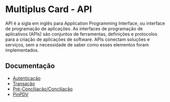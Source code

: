 # Multiplus Card - API

API é a sigla em inglês para Application Programming Interface, ou interface de
programação de aplicações. As interfaces de programação de aplicativos (APIs)
são conjuntos de ferramentas, definições e protocolos para a criação de aplicações
de software. APIs conectam soluções e serviços, sem a necessidade de saber como
esses elementos foram implementados.

## Documentação

- [Autenticação](Autenticação.md)
- [Transação](Transação.md)
- [Pré-Conciliação/Conciliação](Conciliação.md)
- [PinPDV](PinPDV.md)